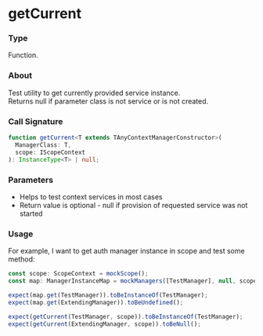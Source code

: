 # getCurrent

### Type

Function.

### About

Test utility to get currently provided service instance. <br/>
Returns null if parameter class is not service or is not created.

### Call Signature

```typescript
function getCurrent<T extends TAnyContextManagerConstructor>(
  ManagerClass: T,
  scope: IScopeContext
): InstanceType<T> | null;
```

### Parameters

- Helps to test context services in most cases
- Return value is optional - null if provision of requested service was not started

### Usage

For example, I want to get auth manager instance in scope and test some method:

```typescript
const scope: ScopeContext = mockScope();
const map: ManagerInstanceMap = mockManagers([TestManager], null, scope);

expect(map.get(TestManager)).toBeInstanceOf(TestManager);
expect(map.get(ExtendingManager)).toBeUndefined();

expect(getCurrent(TestManager, scope)).toBeInstanceOf(TestManager);
expect(getCurrent(ExtendingManager, scope)).toBeNull();
```
